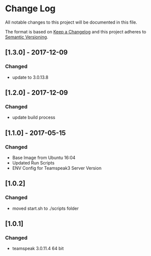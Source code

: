 # Change Log
All notable changes to this project will be documented in this file.

The format is based on [Keep a Changelog](http://keepachangelog.com/)
and this project adheres to [Semantic Versioning](http://semver.org/).


## [1.3.0] - 2017-12-09
### Changed
- update to 3.0.13.8


## [1.2.0] - 2017-12-09
### Changed
- update build process


## [1.1.0] - 2017-05-15
### Changed
- Base Image from Ubuntu 16:04
- Updated Run Scripts
- ENV Config for Teamspeak3 Server Version


## [1.0.2]
### Changed
- moved start.sh to ./scripts folder


## [1.0.1]
### Changed
- teamspeak 3.0.11.4 64 bit
